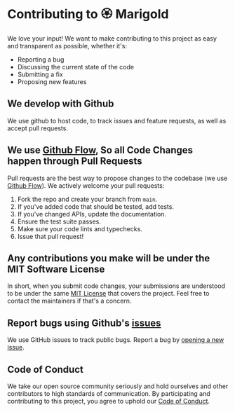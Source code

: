 # Contributing to 🏵 Marigold

We love your input! We want to make contributing to this project as easy and transparent as possible, whether it's:

- Reporting a bug
- Discussing the current state of the code
- Submitting a fix
- Proposing new features

## We develop with Github

We use github to host code, to track issues and feature requests, as well as accept pull requests.

## We use [Github Flow](https://docs.github.com/en/get-started/quickstart/github-flow), So all Code Changes happen through Pull Requests

Pull requests are the best way to propose changes to the codebase (we use [Github Flow](https://docs.github.com/en/get-started/quickstart/github-flow)). We actively welcome your pull requests:

1. Fork the repo and create your branch from `main`.
2. If you've added code that should be tested, add tests.
3. If you've changed APIs, update the documentation.
4. Ensure the test suite passes.
5. Make sure your code lints and typechecks.
6. Issue that pull request!

## Any contributions you make will be under the MIT Software License

In short, when you submit code changes, your submissions are understood to be under the same [MIT License](http://choosealicense.com/licenses/mit/) that covers the project. Feel free to contact the maintainers if that's a concern.

## Report bugs using Github's [issues](https://github.com/marigold-ui/marigold/issues/new?assignees=&labels=bug&template=2.bug.md&title=)

We use GitHub issues to track public bugs. Report a bug by [opening a new issue](https://github.com/marigold-ui/marigold/issues/new?assignees=&labels=bug&template=2.bug.md&title=).

## Code of Conduct

We take our open source community seriously and hold ourselves and other contributors to high standards of communication. By participating and contributing to this project, you agree to uphold our [Code of Conduct](https://github.com/marigold-ui/marigold/blob/main/CODE-OF-CONDUCT.md).

